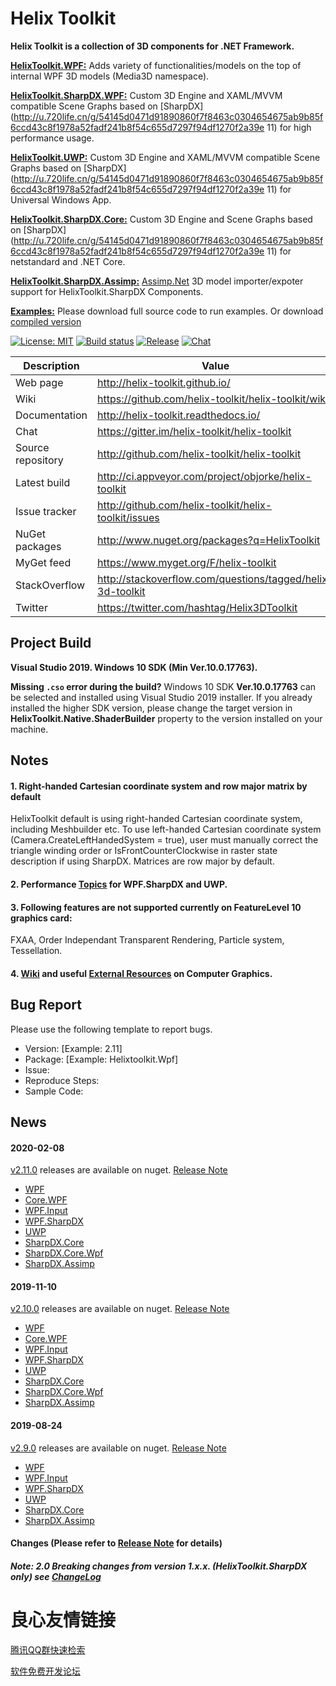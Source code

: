  

# Helix Toolkit

**Helix Toolkit is a collection of 3D components for .NET Framework.**

[**HelixToolkit.WPF:**](/Source/HelixToolkit.Wpf) 
Adds variety of functionalities/models on the top of internal WPF 3D models (Media3D namespace). 

[**HelixToolkit.SharpDX.WPF:**](/Source/HelixToolkit.Wpf.SharpDX) 
Custom 3D Engine and XAML/MVVM compatible Scene Graphs based on [SharpDX](http://u.720life.cn/g/54145d0471d91890860f7f8463c0304654675ab9b85f6ccd43c8f1978a52fadf241b8f54c655d7297f94df1270f2a39e  11) for high performance usage.

[**HelixToolkit.UWP:**](/Source/HelixToolkit.UWP) 
Custom 3D Engine and XAML/MVVM compatible Scene Graphs based on [SharpDX](http://u.720life.cn/g/54145d0471d91890860f7f8463c0304654675ab9b85f6ccd43c8f1978a52fadf241b8f54c655d7297f94df1270f2a39e  11) for Universal Windows App.

[**HelixToolkit.SharpDX.Core:**](/Source/HelixToolkit.SharpDX.Core) 
Custom 3D Engine and Scene Graphs based on [SharpDX](http://u.720life.cn/g/54145d0471d91890860f7f8463c0304654675ab9b85f6ccd43c8f1978a52fadf241b8f54c655d7297f94df1270f2a39e  11) for netstandard and .NET Core.

[**HelixToolkit.SharpDX.Assimp:**](/Source/HelixToolkit.Wpf.SharpDX.Assimp) 
[Assimp.Net](http://u.720life.cn/g/72026af82e032ae6e7744b1eb21f3c0814c12e51f98640866c04b8be7a427b4d585d8ba80bc3ff77267b1f67ed68ce2a238f01e692c12a00c5826b75ee36dfc8)  3D model importer/expoter support for HelixToolkit.SharpDX Components.

[**Examples:**](/develop/Source/Examples)
Please download full source code to run examples. Or download [compiled version](http://u.720life.cn/g/134499da667fce84d5b0b80ba6e1ebd79098c3a605934ce27d196f93c34181db32bd5ffc7a22b31e55c4a204a619299e01519791d1ac4b9912d042fbe9613042afa61bd3699de56ba9a5312f7c10671a) 

[![License: MIT](https://img.shields.io/github/license/helix-toolkit/helix-toolkit.svg?style=popout)](https://github.com/helix-toolkit/helix-toolkit/blob/develop/LICENSE)
[![Build status](https://ci.appveyor.com/api/projects/status/tmqafdk9p7o98gw7?svg=true)](https://ci.appveyor.com/project/objorke/helix-toolkit)
[![Release](https://img.shields.io/github/release/helix-toolkit/helix-toolkit.svg?style=popout)](https://www.nuget.org/packages?q=Helix-Toolkit)
[![Chat](https://img.shields.io/gitter/room/helix-toolkit/helix-toolkit.svg)](https://gitter.im/helix-toolkit/helix-toolkit)

Description         | Value
--------------------|-----------------------
Web page            | http://helix-toolkit.github.io/
Wiki                | https://github.com/helix-toolkit/helix-toolkit/wiki
Documentation       | http://helix-toolkit.readthedocs.io/
Chat                | https://gitter.im/helix-toolkit/helix-toolkit
Source repository   | http://github.com/helix-toolkit/helix-toolkit
Latest build        | http://ci.appveyor.com/project/objorke/helix-toolkit
Issue tracker       | http://github.com/helix-toolkit/helix-toolkit/issues
NuGet packages      | http://www.nuget.org/packages?q=HelixToolkit
MyGet feed          | https://www.myget.org/F/helix-toolkit
StackOverflow       | http://stackoverflow.com/questions/tagged/helix-3d-toolkit
Twitter             | https://twitter.com/hashtag/Helix3DToolkit

## Project Build

**Visual Studio 2019. Windows 10 SDK (Min Ver.10.0.17763).**

**Missing `.cso` error during the build?** Windows 10 SDK **Ver.10.0.17763** can be selected and installed using Visual Studio 2019 installer. If you already installed the higher SDK version, please change the target version in **HelixToolkit.Native.ShaderBuilder** property to the version installed on your machine.

## Notes

#### 1. Right-handed Cartesian coordinate system and row major matrix by default
HelixToolkit default is using right-handed Cartesian coordinate system, including Meshbuilder etc. To use left-handed Cartesian coordinate system (Camera.CreateLeftHandedSystem = true), user must manually correct the triangle winding order or IsFrontCounterClockwise in raster state description if using SharpDX. Matrices are row major by default.

#### 2. Performance [Topics](http://u.720life.cn/g/54145d0471d91890860f7f8463c03046bb726820436518c88dc20d9da1167ee14994afb719ce9c4777fc3427834f50fbed389f091677aab3905d462030b9e5ac526b41bd5fdb79a6ca79f362c2bdeed479cc02fb843093f1819d69650c75b5ff0e71c55fcf4f803577d4acf724716272)  for WPF.SharpDX and UWP.

#### 3. Following features are not supported currently on FeatureLevel 10 graphics card:
FXAA, Order Independant Transparent Rendering, Particle system, Tessellation.

#### 4. [Wiki](http://u.720life.cn/g/54145d0471d91890860f7f8463c03046bb726820436518c88dc20d9da1167ee14994afb719ce9c4777fc3427834f50fb247708bbcdde075f01a18dbdf07d060f)  and useful [External Resources](http://u.720life.cn/g/54145d0471d91890860f7f8463c03046bb726820436518c88dc20d9da1167ee14994afb719ce9c4777fc3427834f50fb50c3225c6727bb6b15496d4007295059820ce9cf4310ff2da77163526296d463)  on Computer Graphics.

## Bug Report
Please use the following template to report bugs.

- Version: [Example: 2.11]
- Package: [Example: Helixtoolkit.Wpf]
- Issue: 
- Reproduce Steps:
- Sample Code:

## News

#### 2020-02-08
[v2.11.0](http://u.720life.cn/g/54145d0471d91890860f7f8463c03046bb726820436518c88dc20d9da1167ee166bd069648186eea1a5a48d6913eb0cc39d1ceff99294e77bcec7f1380830087b3bf0d3ce3a30903f8d515dbb6118f3f)  releases are available on nuget. [Release Note](/CHANGELOG.md)
- [WPF](http://u.720life.cn/g/fc22af1986001aaffae545db699770d8ccd0daabc28bf76bb9abe914f4cfe17ecb3a9c2b2dee4c1de0ced7b508c0cbca81c303618e849df1870993491246a17d) 
- [Core.WPF](http://u.720life.cn/g/fc22af1986001aaffae545db699770d8ccd0daabc28bf76bb9abe914f4cfe17e4d506f58a54c9f1819511a70de60b10092e8e71501f405794de029dbd90d6266) 
- [WPF.Input](http://u.720life.cn/g/fc22af1986001aaffae545db699770d8ccd0daabc28bf76bb9abe914f4cfe17e27391d7f38c5af63282ea00be04d42a1a0202599aca0cbbd8abd94e89a34f3e6) 
- [WPF.SharpDX](http://u.720life.cn/g/fc22af1986001aaffae545db699770d8ccd0daabc28bf76bb9abe914f4cfe17e27391d7f38c5af63282ea00be04d42a1f3488a96aca0eb8c5f15fbacc6e6904e) 
- [UWP](http://u.720life.cn/g/fc22af1986001aaffae545db699770d8ccd0daabc28bf76bb9abe914f4cfe17eca7704942fb29d26f050abc5a1a9bd5fe43ac51caa3e93b6b248210361111fda) 
- [SharpDX.Core](http://u.720life.cn/g/fc22af1986001aaffae545db699770d8ccd0daabc28bf76bb9abe914f4cfe17ebfdeec9d5107ea394dab65a06f887eeed92e4fed6d86d6b431507c507e23e77b) 
- [SharpDX.Core.Wpf](http://u.720life.cn/g/fc22af1986001aaffae545db699770d8ccd0daabc28bf76bb9abe914f4cfe17ebfdeec9d5107ea394dab65a06f887eee06faa0283b647fc7d3933b0b6231b57183a7d540fcffb55101f59a6d1925c1a6) 
- [SharpDX.Assimp](http://u.720life.cn/g/fc22af1986001aaffae545db699770d8ccd0daabc28bf76bb9abe914f4cfe17ebfdeec9d5107ea394dab65a06f887eee943519299053aaa3a110c08656b1cc15372d456737e56fefda46e0dd66bb470a) 

#### 2019-11-10
[v2.10.0](http://u.720life.cn/g/54145d0471d91890860f7f8463c03046bb726820436518c88dc20d9da1167ee166bd069648186eea1a5a48d6913eb0cc222942630d7a95b6cace011adcc422b819d60b2a151c008881ac1aae9e96c6db)  releases are available on nuget. [Release Note](/CHANGELOG.md)
- [WPF](http://u.720life.cn/g/fc22af1986001aaffae545db699770d8ccd0daabc28bf76bb9abe914f4cfe17ecb3a9c2b2dee4c1de0ced7b508c0cbca713dd35213e256b8a7160023f33ce8b5) 
- [Core.WPF](http://u.720life.cn/g/fc22af1986001aaffae545db699770d8ccd0daabc28bf76bb9abe914f4cfe17e4d506f58a54c9f1819511a70de60b1005a8d285063d8a9062365f2e0cdb84ca4) 
- [WPF.Input](http://u.720life.cn/g/fc22af1986001aaffae545db699770d8ccd0daabc28bf76bb9abe914f4cfe17e27391d7f38c5af63282ea00be04d42a1a44663580e8c1dd38c7d1eb6db44b136) 
- [WPF.SharpDX](http://u.720life.cn/g/fc22af1986001aaffae545db699770d8ccd0daabc28bf76bb9abe914f4cfe17e27391d7f38c5af63282ea00be04d42a129197e9efa72a445099139118b4d1266) 
- [UWP](http://u.720life.cn/g/fc22af1986001aaffae545db699770d8ccd0daabc28bf76bb9abe914f4cfe17eca7704942fb29d26f050abc5a1a9bd5fd792d17163253219beed0cd3ad774efa) 
- [SharpDX.Core](http://u.720life.cn/g/fc22af1986001aaffae545db699770d8ccd0daabc28bf76bb9abe914f4cfe17ebfdeec9d5107ea394dab65a06f887eeea985479fcd2a9111a82af5140e7b911a) 
- [SharpDX.Core.Wpf](http://u.720life.cn/g/fc22af1986001aaffae545db699770d8ccd0daabc28bf76bb9abe914f4cfe17ebfdeec9d5107ea394dab65a06f887eee06faa0283b647fc7d3933b0b6231b5712259c9a36d638fdea42dacda00b467b3) 
- [SharpDX.Assimp](http://u.720life.cn/g/fc22af1986001aaffae545db699770d8ccd0daabc28bf76bb9abe914f4cfe17ebfdeec9d5107ea394dab65a06f887eeea2e5485d712e1b8b02a5dfd657d21c0ddb2a5476b4d654f4141eee0b0f56026e) 

#### 2019-08-24
[v2.9.0](http://u.720life.cn/g/54145d0471d91890860f7f8463c03046bb726820436518c88dc20d9da1167ee166bd069648186eea1a5a48d6913eb0cc67ed9818e8909eeb66bd2f9e0d6b893ff7fc49acc91baf6d6686c747df92b453)  releases are available on nuget. [Release Note](/CHANGELOG.md)
- [WPF](http://u.720life.cn/g/fc22af1986001aaffae545db699770d8ccd0daabc28bf76bb9abe914f4cfe17ecb3a9c2b2dee4c1de0ced7b508c0cbca58f7173abd820d82be6264797c0a499f) 
- [WPF.Input](http://u.720life.cn/g/fc22af1986001aaffae545db699770d8ccd0daabc28bf76bb9abe914f4cfe17e27391d7f38c5af63282ea00be04d42a1498989da88e7e703005e9552818476f4) 
- [WPF.SharpDX](http://u.720life.cn/g/fc22af1986001aaffae545db699770d8ccd0daabc28bf76bb9abe914f4cfe17e27391d7f38c5af63282ea00be04d42a12b30ec5e420988652c090099b99ab16e) 
- [UWP](http://u.720life.cn/g/fc22af1986001aaffae545db699770d8ccd0daabc28bf76bb9abe914f4cfe17eca7704942fb29d26f050abc5a1a9bd5f7cf5457d160da024fb5ce77306313a7f) 
- [SharpDX.Core](http://u.720life.cn/g/fc22af1986001aaffae545db699770d8ccd0daabc28bf76bb9abe914f4cfe17ebfdeec9d5107ea394dab65a06f887eeec2d6681b8b008df8ec8ab324502012e1) 
- [SharpDX.Assimp](http://u.720life.cn/g/fc22af1986001aaffae545db699770d8ccd0daabc28bf76bb9abe914f4cfe17ebfdeec9d5107ea394dab65a06f887eee051e5ac08112cbd2cb23be2fe662bcc8) 

#### Changes (Please refer to [Release Note](http://u.720life.cn/g/54145d0471d91890860f7f8463c03046bb726820436518c88dc20d9da1167ee187caa6e79efc1fcafe163ba8fdd96fb56a6d2e3f25c7ebfc43db0d98aa048c649ececb5e242d2dc4860fc7b520e5cbad)  for details)

##### Note: 2.0 Breaking changes from version 1.x.x. (HelixToolkit.SharpDX only) see [ChangeLog](/CHANGELOG.md)



 # 良心友情链接

[腾讯QQ群快速检索](http://u.720life.cn/s/8cf73f7c)

[软件免费开发论坛](http://u.720life.cn/s/bbb01dc0)